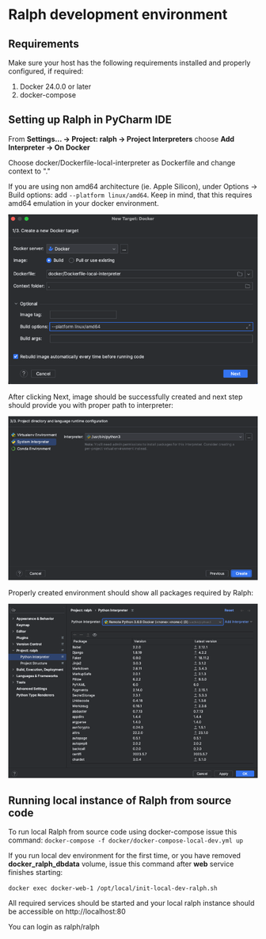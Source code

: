 # Ralph development environment

## Requirements

Make sure your host has the following requirements installed and
properly configured, if required:

1.  Docker 24.0.0 or later
1.  docker-compose

## Setting up Ralph in PyCharm IDE

From **Settings... -> Project: ralph -> Project Interpreters** choose **Add Interpreter -> On Docker**

Choose docker/Dockerfile-local-interpreter as Dockerfile and change context to "."

If you are using non amd64 architecture (ie. Apple Silicon), under Options -> Build options: add ```--platform linux/amd64```. Keep in mind, that this requires amd64 emulation in your docker environment.

![setup_dockerfile.png](img%2Fsetup_dockerfile.png)

After clicking Next, image should be successfully created and next step should provide you with proper path to interpreter:

![setup_docker_path.png](img%2Fsetup_docker_path.png)

Properly created environment should show all packages required by Ralph:

![setup_done.png](img%2Fsetup_done.png)

## Running local instance of Ralph from source code

To run local Ralph from source code using docker-compose issue this command:
```docker-compose -f docker/docker-compose-local-dev.yml up```

If you run local dev environment for the first time, or you have removed **docker_ralph_dbdata** volume, issue this command after **web** service finishes starting:

```docker exec docker-web-1 /opt/local/init-local-dev-ralph.sh```


All required services should be started and your local ralph instance should be accessible on http://localhost:80

You can login as ralph/ralph
